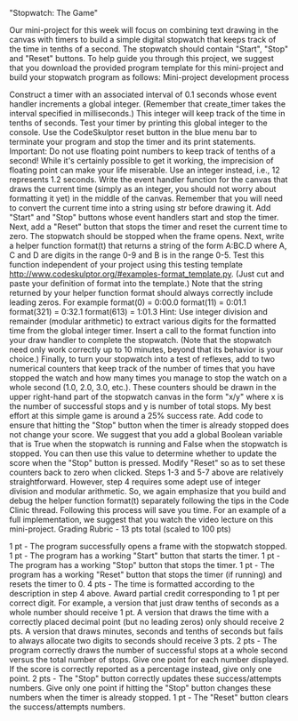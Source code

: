 "Stopwatch: The Game"


Our mini-project for this week will focus on combining text drawing in the canvas with timers to build a simple digital stopwatch that keeps track of the time in tenths of a second. The stopwatch should contain "Start", "Stop" and "Reset" buttons. To help guide you through this project, we suggest that you download the provided program template for this mini-project and build your stopwatch program as follows:
Mini-project development process

Construct a timer with an associated interval of 0.1 seconds whose event handler increments a global integer. (Remember that create_timer takes the interval specified in milliseconds.) This integer will keep track of the time in tenths of seconds. Test your timer by printing this global integer to the console. Use the CodeSkulptor reset button in the blue menu bar to terminate your program and stop the timer and its print statements. Important: Do not use floating point numbers to keep track of tenths of a second! While it's certainly possible to get it working, the imprecision of floating point can make your life miserable. Use an integer instead, i.e., 12 represents 1.2 seconds.
Write the event handler function for the canvas that draws the current time (simply as an integer, you should not worry about formatting it yet) in the middle of the canvas. Remember that you will need to convert the current time into a string using str before drawing it.
Add "Start" and "Stop" buttons whose event handlers start and stop the timer. Next, add a "Reset" button that stops the timer and reset the current time to zero. The stopwatch should be stopped when the frame opens.
Next, write a helper function format(t) that returns a string of the form A:BC.D where A, C and D are digits in the range 0-9 and B is in the range 0-5. Test this function independent of your project using this testing template http://www.codeskulptor.org/#examples-format_template.py. (Just cut and paste your definition of  format into the template.) Note that the string returned by your helper function format should always correctly include leading zeros. For example
format(0) = 0:00.0
format(11) = 0:01.1
format(321) = 0:32.1
format(613) = 1:01.3
Hint: Use integer division and remainder (modular arithmetic) to extract various digits for the formatted time from the global integer timer.
Insert a call to the format function into your draw handler to complete the stopwatch. (Note that the stopwatch need only work correctly up to 10 minutes, beyond that its behavior is your choice.)
Finally, to turn your stopwatch into a test of reflexes, add to two numerical counters that keep track of the number of times that you have stopped the watch and how many times you manage to stop the watch on a whole second (1.0, 2.0, 3.0, etc.). These counters should be drawn in the upper right-hand part of the stopwatch canvas in the form "x/y" where x is the number of successful stops and y is number of total stops. My best effort at this simple game is around a 25% success rate.
Add code to ensure that hitting the "Stop" button when the timer is already stopped does not change your score. We suggest that you add a global Boolean variable that is True when the stopwatch is running and False when the stopwatch is stopped. You can then use this value to determine whether to update the score when the "Stop" button is pressed.
Modify "Reset" so as to set these counters back to zero when clicked.
Steps 1-3 and 5-7 above are relatively straightforward. However, step 4 requires some adept use of integer division and modular arithmetic. So, we again emphasize that you build and debug the helper function format(t) separately following the tips in the Code Clinic thread. Following this process will save you time. For an example of a full implementation, we suggest that you watch the video lecture on this mini-project.
Grading Rubric - 13 pts total (scaled to 100 pts)

1 pt - The program successfully opens a frame with the stopwatch stopped.
1 pt - The program has a working "Start" button that starts the timer.
1 pt - The program has a working "Stop" button that stops the timer.
1 pt - The program has a working "Reset" button that stops the timer (if running) and resets the timer to 0.
4 pts - The time is formatted according to the description in step 4 above. Award partial credit corresponding to 1 pt per correct digit. For example, a version that just draw tenths of seconds as a whole number should receive 1 pt. A version that draws the time with a correctly placed decimal point (but no leading zeros) only should receive 2 pts. A version that draws minutes, seconds and tenths of seconds but fails to always allocate two digits to seconds should receive 3 pts.
2 pts - The program correctly draws the number of successful stops at a whole second versus the total number of stops. Give one point for each number displayed. If the score is correctly reported as a percentage instead, give only one point.
2 pts - The "Stop" button correctly updates these success/attempts numbers. Give only one point if hitting the "Stop" button changes these numbers when the timer is already stopped.
1 pt - The "Reset" button clears the success/attempts numbers.